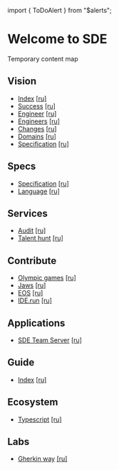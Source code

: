 import { ToDoAlert } from "$alerts";

# Welcome to SDE

<ToDoAlert>Temporary content map</ToDoAlert>

## Vision

-   [Index](/vision) [[ru]](/ru/vision)
-   [Success](/vision/success) [[ru]](/ru/vision/success)
-   [Engineer](/vision/engineer) [[ru]](/ru/vision/engineer)
-   [Engineers](/vision/engineers) [[ru]](/ru/vision/engineers)
-   [Changes](/vision/changes) [[ru]](/ru/vision/changes)
-   [Domains](/vision/domains) [[ru]](/ru/vision/domains)
-   [Specification](/vision/specification) [[ru]](/ru/vision/specification)

## Specs

-   [Specification](/specs) [[ru]](/ru/specs)
-   [Language](/specs/language) [[ru]](/ru/specs/language)

## Services

-   [Audit](/services/audit) [[ru]](/ru/services/audit)
-   [Talent hunt](/services/talent-hunt) [[ru]](/ru/services/talent-hunt)

## Contribute

-   [Olympic games](/contribute/olympic-games) [[ru]](/ru/contribute/olympic-games)
-   [Jaws](/contribute/jaws) [[ru]](/ru/contribute/jaws)
-   [EOS](/contribute/eos) [[ru]](/ru/contribute/eos)
-   [IDE.run](/contribute/ide) [[ru]](/ru/contribute/ide)

## Applications

-   [SDE Team Server](/apps/team-server) [[ru]](/ru/apps/team-server)

## Guide

-   [Index](/guide) [[ru]](/ru/guide)

## Ecosystem

-   [Typescript](/eco/typescript) [[ru]](/ru/eco/typescript)

## Labs

-   [Gherkin way](/labs/gherkin-way) [[ru]](/ru/labs/gherkin-way)
